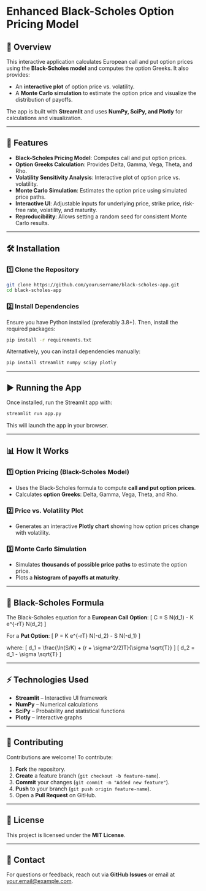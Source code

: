 # Enhanced Black-Scholes Option Pricing Model

## 📌 Overview
This interactive application calculates European call and put option prices using the **Black-Scholes model** and computes the option Greeks. It also provides:
- An **interactive plot** of option price vs. volatility.
- A **Monte Carlo simulation** to estimate the option price and visualize the distribution of payoffs.

The app is built with **Streamlit** and uses **NumPy, SciPy, and Plotly** for calculations and visualization.

---

## 🚀 Features
- **Black-Scholes Pricing Model**: Computes call and put option prices.
- **Option Greeks Calculation**: Provides Delta, Gamma, Vega, Theta, and Rho.
- **Volatility Sensitivity Analysis**: Interactive plot of option price vs. volatility.
- **Monte Carlo Simulation**: Estimates the option price using simulated price paths.
- **Interactive UI**: Adjustable inputs for underlying price, strike price, risk-free rate, volatility, and maturity.
- **Reproducibility**: Allows setting a random seed for consistent Monte Carlo results.

---

## 🛠️ Installation
### 1️⃣ **Clone the Repository**
```bash
git clone https://github.com/yourusername/black-scholes-app.git
cd black-scholes-app
```

### 2️⃣ **Install Dependencies**
Ensure you have Python installed (preferably 3.8+). Then, install the required packages:
```bash
pip install -r requirements.txt
```

Alternatively, you can install dependencies manually:
```bash
pip install streamlit numpy scipy plotly
```

---

## ▶️ Running the App
Once installed, run the Streamlit app with:
```bash
streamlit run app.py
```

This will launch the app in your browser.

---

## 📊 How It Works
### **1️⃣ Option Pricing (Black-Scholes Model)**
- Uses the Black-Scholes formula to compute **call and put option prices**.
- Calculates **option Greeks**: Delta, Gamma, Vega, Theta, and Rho.

### **2️⃣ Price vs. Volatility Plot**
- Generates an interactive **Plotly chart** showing how option prices change with volatility.

### **3️⃣ Monte Carlo Simulation**
- Simulates **thousands of possible price paths** to estimate the option price.
- Plots a **histogram of payoffs at maturity**.

---

## 📜 Black-Scholes Formula
The Black-Scholes equation for a **European Call Option**:
\[ C = S N(d_1) - K e^{-rT} N(d_2) \]

For a **Put Option**:
\[ P = K e^{-rT} N(-d_2) - S N(-d_1) \]

where:
\[ d_1 = \frac{\ln(S/K) + (r + \sigma^2/2)T}{\sigma \sqrt{T}} \]
\[ d_2 = d_1 - \sigma \sqrt{T} \]

---

## ⚡ Technologies Used
- **Streamlit** – Interactive UI framework
- **NumPy** – Numerical calculations
- **SciPy** – Probability and statistical functions
- **Plotly** – Interactive graphs

---

## 📌 Contributing
Contributions are welcome! To contribute:
1. **Fork** the repository.
2. **Create** a feature branch (`git checkout -b feature-name`).
3. **Commit** your changes (`git commit -m "Added new feature"`).
4. **Push** to your branch (`git push origin feature-name`).
5. Open a **Pull Request** on GitHub.

---

## 📄 License
This project is licensed under the **MIT License**.

---

## 📧 Contact
For questions or feedback, reach out via **GitHub Issues** or email at [your.email@example.com](mailto:your.email@example.com).

